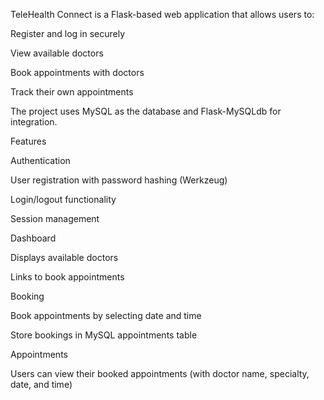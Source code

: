 TeleHealth Connect is a Flask-based web application that allows users to:

Register and log in securely

View available doctors

Book appointments with doctors

Track their own appointments

The project uses MySQL as the database and Flask-MySQLdb for integration.

Features

Authentication

User registration with password hashing (Werkzeug)

Login/logout functionality

Session management

Dashboard

Displays available doctors

Links to book appointments

Booking

Book appointments by selecting date and time

Store bookings in MySQL appointments table

Appointments

Users can view their booked appointments (with doctor name, specialty, date, and time)

